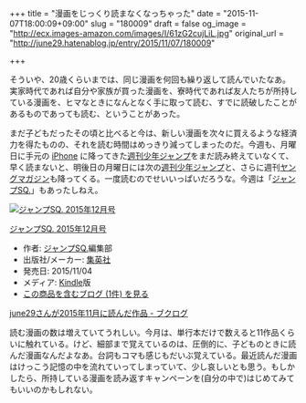 +++
title = "漫画をじっくり読まなくなっちゃった"
date = "2015-11-07T18:00:09+09:00"
slug = "180009"
draft = false
og_image = "http://ecx.images-amazon.com/images/I/61zG2cujLiL.jpg"
original_url = "http://june29.hatenablog.jp/entry/2015/11/07/180009"

+++

<p>そういや、20歳くらいまでは、同じ漫画を何回も繰り返して読んでいたなあ。実家時代であれば自分や家族が買った漫画を、寮時代であれば友人たちが所持している漫画を、ヒマなときになんとなく手に取って読む、すでに読破したことがあるものであっても読む、ということがあった。</p>

<p>まだ子どもだったその頃と比べると今は、新しい漫画を次々に買えるような経済力を得たものの、それを読む時間はめっきり減ってしまったのだ。今週も、月曜日に手元の <a class="keyword" href="http://d.hatena.ne.jp/keyword/iPhone">iPhone</a> に降ってきた<a class="keyword" href="http://d.hatena.ne.jp/keyword/%BD%B5%B4%A9%BE%AF%C7%AF%A5%B8%A5%E3%A5%F3%A5%D7">週刊少年ジャンプ</a>をまだ読み終えていなくて、早く読まないと、明後日の月曜日には次の<a class="keyword" href="http://d.hatena.ne.jp/keyword/%BD%B5%B4%A9%BE%AF%C7%AF%A5%B8%A5%E3%A5%F3%A5%D7">週刊少年ジャンプ</a>と、さらに週刊<a class="keyword" href="http://d.hatena.ne.jp/keyword/%A5%E4%A5%F3%A5%B0%A5%DE%A5%AC%A5%B8%A5%F3">ヤングマガジン</a>も降ってくる。一度読むのでせいいっぱいだろうな。今週は「<a class="keyword" href="http://d.hatena.ne.jp/keyword/%A5%B8%A5%E3%A5%F3%A5%D7SQ.">ジャンプSQ.</a>」もあったしねえ。</p>

<p></p>
<div class="hatena-asin-detail">
<a href="http://www.amazon.co.jp/exec/obidos/ASIN/B015VVMILG/cameralady-22/"><img src="http://ecx.images-amazon.com/images/I/61zG2cujLiL._SL160_.jpg" class="hatena-asin-detail-image" alt="ジャンプSQ. 2015年12月号" title="ジャンプSQ. 2015年12月号"></a><div class="hatena-asin-detail-info">
<p class="hatena-asin-detail-title"><a href="http://www.amazon.co.jp/exec/obidos/ASIN/B015VVMILG/cameralady-22/">ジャンプSQ. 2015年12月号</a></p>
<ul>
<li>
<span class="hatena-asin-detail-label">作者:</span> <a class="keyword" href="http://d.hatena.ne.jp/keyword/%A5%B8%A5%E3%A5%F3%A5%D7SQ.">ジャンプSQ.</a>編集部</li>
<li>
<span class="hatena-asin-detail-label">出版社/メーカー:</span> <a class="keyword" href="http://d.hatena.ne.jp/keyword/%BD%B8%B1%D1%BC%D2">集英社</a>
</li>
<li>
<span class="hatena-asin-detail-label">発売日:</span> 2015/11/04</li>
<li>
<span class="hatena-asin-detail-label">メディア:</span> <a class="keyword" href="http://d.hatena.ne.jp/keyword/Kindle">Kindle</a>版</li>
<li><a href="http://d.hatena.ne.jp/asin/B015VVMILG/cameralady-22" target="_blank">この商品を含むブログ (1件) を見る</a></li>
</ul>
</div>
<div class="hatena-asin-detail-foot"></div>
</div>

<p><a href="http://booklog.jp/users/june29/chart/2015/11" title="june29さんが2015年11月に読んだ作品を表示しています。">june29さんが2015年11月に読んだ作品 - ブクログ</a></p>

<p>読む漫画の数は増えていてうれしい。今月は、単行本だけで数えると11作品くらいに触れている。けど、細部まで覚えているのは、圧倒的に、子どものときに読んだ漫画なんだよなあ。台詞もコマも感じもだいぶ覚えている。最近読んだ漫画はけっこう記憶の中を流れていってしまっていて、少し哀しいとも思う。もしかしたら、所持している漫画を読み返すキャンペーンを(自分の中で)はじめてみてもいいのかもしれない。</p>